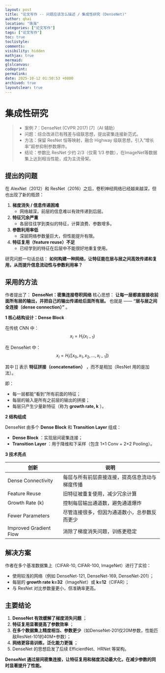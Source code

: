 ```yaml
---
layout: post
title: "论文写作 -- 问题应该怎么描述 / 集成性研究 (DenseNet)"
author: qhai
location: "珠海"
categories: ["论文写作"]
tags: ["论文写作"]
toc: true
toclistyle:
comments:
visibility: hidden
mathjax: true
mermaid:
glslcanvas:
codeprint:
permalink:
date: 2025-10-12 01:50:53 +0800
archived: true
layoutclear: true
---
```



# 集成性研究

> * 案例 7：DenseNet (CVPR 2017) [7]（AI 辅助）
> * 问题：综合改进已有残差与级联思想，提出密集连接新范式。
> * 方法：保留 ResNet 恒等映射，融合 Highway 级联思想，引入“增长率”超参抑制参数爆炸。
> * 结论：参数比 ResNet 少约 2/3（仅需 1/3 参数），在ImageNet等数据集上达到相当性能，成为主流骨架。


## 提出的问题

在 AlexNet（2012）和 ResNet（2016）之后，卷积神经网络已经越来越深，但也出现了新的瓶颈：

1. **梯度消失 / 信息传递困难**
   * 网络越深，前层的信息难以有效传递到后层。
2. **特征冗余严重**
   * 各层往往学到类似的特征，计算浪费、参数增多。
3. **参数利用率低**
   * 深层网络参数量巨大，但性能提升有限。
4. **特征复用（feature reuse）不足**
   * 已经学到的特征在后层中不能很好地重复使用。

研究问题一句话总结：
**如何构建一种网络，让特征能在层与层之间高效传递和复用，从而提升信息流动性与参数利用率？**


## 采用的方法

作者提出了：
**DenseNet：密集连接卷积网络**
核心思想：
**让每一层都直接接收前面所有层的输出，并把自己的输出传递给后面所有层。**
也就是 ——
**“层与层之间全连接（dense connection）”** 。

**1 核心结构设计：Dense Block**

在传统 CNN 中：
$$
x_l = H_l(x_{l-1})
$$

在 DenseNet 中：
$$
x_l = H_l([x_0, x_1, x_2, \ldots, x_{l-1}])
$$

其中 $[]$ 表示 **特征拼接（concatenation）** ，而不是相加（ResNet 用的是加法）。

即：

* 每一层都能“看到”所有前面的特征；
* 每层的输入是所有之前层的输出的拼接；
* 每层只产生少量新特征（称为 **growth rate, k** ）。

**2 结构组成**

DenseNet 由多个 **Dense Block** 和 **Transition Layer** 组成：

* **Dense Block** ：实现层间密集连接；
* **Transition Layer** ：用于降维和下采样（包含 1×1 Conv + 2×2 Pooling）。

**3 技术亮点**

| 创新 | 说明 |
| --- | --- |
| Dense Connectivity | 每层与所有前层直接连接，提高信息流动与梯度传播 |
| Feature Reuse | 旧特征被重复使用，减少冗余计算 |
| Growth Rate (k) | 控制每层输出通道数，避免通道爆炸 |
| Fewer Parameters | 尽管连接很多，但因为通道数小，总参数反而更少 |
| Improved Gradient Flow | 消除了梯度消失问题，训练更稳定 |


## 解决方案

作者在多个基准数据集上（CIFAR-10, CIFAR-100, ImageNet）进行了实验：

* 使用较浅的网络（例如 DenseNet-121, DenseNet-169, DenseNet-201）；
* 每层的 **growth rate k=32**（ImageNet）或 **k=12**（CIFAR）；
* 与 ResNet 对比参数量更小，但准确率更高。


## 主要结论

1. **DenseNet 有效缓解了梯度消失问题** ；
2. **特征复用显著提高了参数效率** ；
3. **在多个数据集上精度相当、参数更少**（如DenseNet-201仅20M参数，性能匹敌ResNet-101的40M+参数）；
4. **网络更容易训练，泛化能力更强** ；
5. DenseNet 的思想启发了后续 EfficientNet、HRNet 等架构。

**DenseNet 通过层间密集连接，让特征复用和梯度流动最大化，在减少参数的同时显著提升了性能。**


